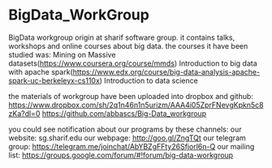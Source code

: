 # BigData_WorkGroup

BigData workgroup origin at sharif software group.
it contains talks, workshops and online courses about big data.
the courses it have been studied was:
      Mining on Massive datasets(https://www.coursera.org/course/mmds)
      Introduction to big data with apache spark(https://www.edx.org/course/big-data-analysis-apache-spark-uc-berkeleyx-cs110x)
      Introduction to data science
      
the materials of workgroup have been uploaded into dropbox and github:
  https://www.dropbox.com/sh/2q1n46n1n5urizm/AAA4i05ZprFNevgKpkn5c8zKa?dl=0
  https://github.com/abbascs/Big-Data_workgroup
  
you could see notification about our programs by these channels:
  our website: sg.sharif.edu
  our webpage: http://goo.gl/ZngTQt
  our telegram group: https://telegram.me/joinchat/AbYBZgFFty26Sfjorl6n-Q
  our mailing list: https://groups.google.com/forum/#!forum/big-data-workgroup
  

  
  
